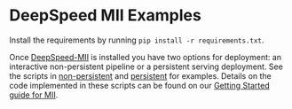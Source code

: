 # DeepSpeed MII Examples

Install the requirements by running `pip install -r requirements.txt`.

Once [DeepSpeed-MII](https://github.com/microsoft/deepspeed-mii) is installed you have two options for deployment: an interactive non-persistent pipeline or a persistent serving deployment. See the scripts in [non-persistent](./non-persistent/) and [persistent](./persistent/) for examples. Details on the code implemented in these scripts can be found on our [Getting Started guide for MII](https://github.com/microsoft/deepspeed-mii#getting-started-with-mii).
